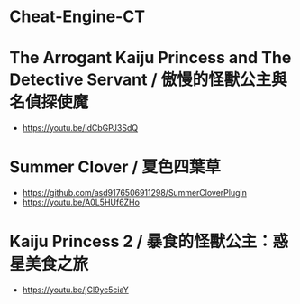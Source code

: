 # Cheat-Engine-CT

# The Arrogant Kaiju Princess and The Detective Servant / 傲慢的怪獸公主與名偵探使魔
- https://youtu.be/idCbGPJ3SdQ
# Summer Clover / 夏色四葉草
- https://github.com/asd9176506911298/SummerCloverPlugin
- https://youtu.be/A0L5HUf6ZHo
# Kaiju Princess 2 / 暴食的怪獸公主：惑星美食之旅
- https://youtu.be/jCl9yc5ciaY
